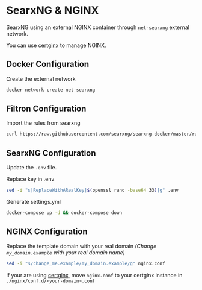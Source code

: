 # SearxNG & NGINX

SearxNG using an external NGINX container through `net-searxng` external network.

You can use [certginx](https://github.com/heartnerds/certginx) to manage NGINX.

## **Docker Configuration**

Create the external network
```sh
docker network create net-searxng
```

## **Filtron Configuration**

Import the rules from searxng
```sh
curl https://raw.githubusercontent.com/searxng/searxng-docker/master/rules.json > rules.json
```

## **SearxNG Configuration**

Update the `.env` file.

Replace key in .env
```sh
sed -i "s|ReplaceWithARealKey|$(openssl rand -base64 33)|g" .env
```

Generate settings.yml 
```sh
docker-compose up -d && docker-compose down
```


## **NGINX Configuration**

Replace the template domain with your real domain *(Change `my_domain.example` with your real domain name)*
```sh
sed -i "s/change_me.example/my_domain.example/g" nginx.conf
```

If your are using [certginx](https://github.com/heartnerds/certginx), move `nginx.conf` to your certginx instance in `./nginx/conf.d/<your-domain>.conf`
